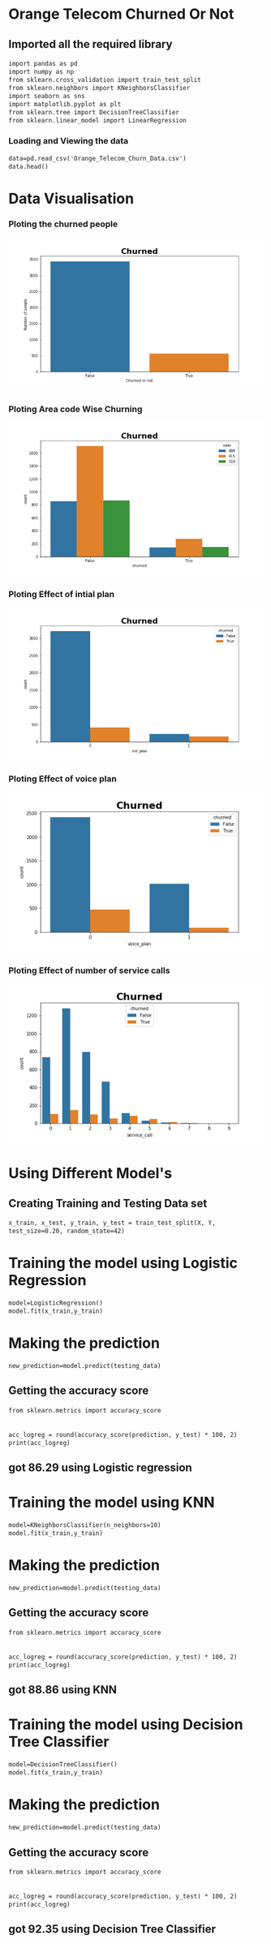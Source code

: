 # Orange Telecom Churned Or Not


## Imported all the required library
```
import pandas as pd
import numpy as np
from sklearn.cross_validation import train_test_split
from sklearn.neighbors import KNeighborsClassifier
import seaborn as sns
import matplotlib.pyplot as plt
from sklearn.tree import DecisionTreeClassifier
from sklearn.linear_model import LinearRegression
```
### Loading and Viewing the data

~~~
data=pd.read_csv('Orange_Telecom_Churn_Data.csv')
data.head()
~~~
# Data Visualisation

### Ploting the churned people

![alt Churned](https://github.com/rahuljadli/Orange-Telecom-Churned-Or-Not/blob/master/screen_shots/no_of_people.png)

### Ploting Area code Wise Churning

![alt Area code](https://github.com/rahuljadli/Orange-Telecom-Churned-Or-Not/blob/master/screen_shots/Area_code.png)

### Ploting Effect of intial plan

![alt initial plan ](https://github.com/rahuljadli/Orange-Telecom-Churned-Or-Not/blob/master/screen_shots/effect_of_intl_plan.png)

### Ploting Effect of voice plan

![alt Voice plan ](https://github.com/rahuljadli/Orange-Telecom-Churned-Or-Not/blob/master/screen_shots/effect_of_voice_plan.png)

### Ploting Effect of number of service calls

![alt Service calls ](https://github.com/rahuljadli/Orange-Telecom-Churned-Or-Not/blob/master/screen_shots/effect_of_no_of_service_call.png)


# Using Different Model's 

## Creating Training and Testing Data set

~~~
x_train, x_test, y_train, y_test = train_test_split(X, Y, test_size=0.20, random_state=42)

~~~
# Training the model using Logistic Regression

~~~
model=LogisticRegression()
model.fit(x_train,y_train)
~~~
# Making the prediction

~~~
new_prediction=model.predict(testing_data)
~~~
## Getting the accuracy score

~~~
from sklearn.metrics import accuracy_score


acc_logreg = round(accuracy_score(prediction, y_test) * 100, 2)
print(acc_logreg)

~~~
## got 86.29 using Logistic regression

# Training the model using KNN

~~~
model=KNeighborsClassifier(n_neighbors=10)
model.fit(x_train,y_train)
~~~
# Making the prediction

~~~
new_prediction=model.predict(testing_data)
~~~
## Getting the accuracy score

~~~
from sklearn.metrics import accuracy_score


acc_logreg = round(accuracy_score(prediction, y_test) * 100, 2)
print(acc_logreg)

~~~
## got 88.86 using KNN

# Training the model using Decision Tree Classifier

~~~
model=DecisionTreeClassifier()
model.fit(x_train,y_train)
~~~
# Making the prediction

~~~
new_prediction=model.predict(testing_data)
~~~
## Getting the accuracy score

~~~
from sklearn.metrics import accuracy_score


acc_logreg = round(accuracy_score(prediction, y_test) * 100, 2)
print(acc_logreg)

~~~
## got 92.35 using Decision Tree Classifier

